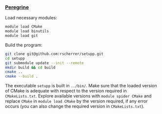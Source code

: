 ### [Peregrine](https://www.rug.nl/society-business/centre-for-information-technology/research/services/hpc/facilities/peregrine-hpc-cluster?lang=en)

Load necessary modules:

```bash
module load CMake
module load binutils
module load git
```

Build the program:

```bash
git clone git@github.com:rscherrer/setupp.git
cd setupp
git submodule update --init --remote
mkdir build && cd build
cmake ..
cmake --build .
```

The executable `setupp` is built in `../bin/`.
Make sure that the loaded version of CMake is adequate with respect to the version required in `CMakeLists.txt`. 
Explore available versions with `module spider CMake` and replace `CMake` in `module load CMake` by the version required, if any error occurs (you can also change the required version in `CMakeLists.txt`).
